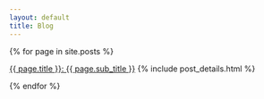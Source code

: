 ```yaml
---
layout: default
title: Blog
---
```


<article class='container'>
<div class='row'>
<div class='col-md-8'>
{% for page in site.posts %}

<a class='h3' href='{{ site.baseurl }}{{ page.url }}'>{{ page.title }}: {{ page.sub_title }}</a>
{% include post_details.html %}

{% endfor %}
</div>
</div>
</article>
